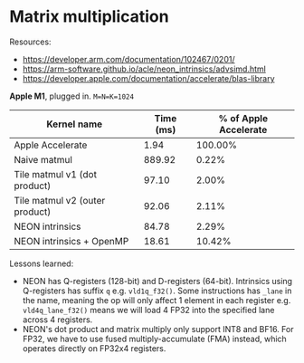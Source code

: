 # Matrix multiplication

Resources:
- https://developer.arm.com/documentation/102467/0201/
- https://arm-software.github.io/acle/neon_intrinsics/advsimd.html
- https://developer.apple.com/documentation/accelerate/blas-library

**Apple M1**, plugged in. `M=N=K=1024`

Kernel name                    | Time (ms) | % of Apple Accelerate
-------------------------------|-----------|----------------------
Apple Accelerate               |      1.94 | 100.00%
Naive matmul                   |    889.92 |   0.22%
Tile matmul v1 (dot product)   |     97.10 |   2.00%
Tile matmul v2 (outer product) |     92.06 |   2.11%
NEON intrinsics                |     84.78 |   2.29%
NEON intrinsics + OpenMP       |     18.61 |  10.42%

Lessons learned:
- NEON has Q-registers (128-bit) and D-registers (64-bit). Intrinsics using Q-registers has suffix `q` e.g. `vld1q_f32()`. Some instructions has `_lane` in the name, meaning the op will only affect 1 element in each register e.g. `vld4q_lane_f32()` means we will load 4 FP32 into the specified lane across 4 registers.
- NEON's dot product and matrix multiply only support INT8 and BF16. For FP32, we have to use fused multiply-accumulate (FMA) instead, which operates directly on FP32x4 registers.
